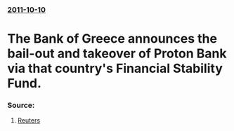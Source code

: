 ### [2011-10-10](/news/2011/10/10/index.md)

# The Bank of Greece announces the bail-out and takeover of Proton Bank via that country's Financial Stability Fund. 




### Source:

1. [Reuters](http://www.reuters.com/article/2011/10/10/us-greece-proton-idUSTRE79911320111010)

